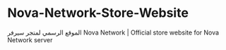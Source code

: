 # Nova-Network-Store-Website
الموقع الرسمي لمتجر سيرفر Nova Network | Official store website for Nova Network server
